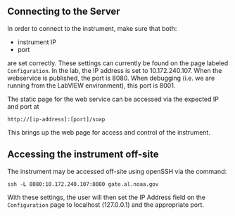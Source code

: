 ## Connecting to the Server

In order to connect to the instrument, make sure that both:

* instrument IP
* port

are set correctly.  These settings can currently be found on the page
labeled `Configuration`.  In the lab, the IP address is set to
10.172.240.107.  When the webservice is published, the port is 8080.
When debugging (i.e. we are running from the LabVIEW environment), this
port is 8001.

The static page for the web service can be accessed via the expected IP
and port at

```
http://[ip-address]:[port]/soap
```

This brings up the web page for access and control of the instrument.

## Accessing the instrument off-site

The instrument may be accessed off-site using openSSH via the command:

```
ssh -L 8080:10.172.240.107:8080 gate.al.noaa.gov
```

With these settings, the user will then set the IP Address field on the
`Configuration` page to localhost (127.0.0.1) and the appropriate port.
